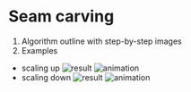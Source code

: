 # Seam carving

1. Algorithm outline with step-by-step images
2. Examples
  * scaling up
	![result](https://raw.github.com/4gn3s/seam-carving/master/static/bigger.jpg)
	![animation](https://raw.github.com/4gn3s/seam-carving/master/static/bigger.gif)
  * scaling down
	![result](https://raw.github.com/4gn3s/seam-carving/master/static/smaller.jpg)
	![animation](https://raw.github.com/4gn3s/seam-carving/master/static/smaller.gif)
